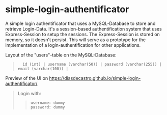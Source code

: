 # simple-login-authentificator

A simple login authentificator that uses a MySQL-Database to store and retrieve Login-Data. It's a session-based authentification system
that uses Express-Session to setup the sessions. The Express-Session is stored on memory, so it doesn't persist. This will serve as a prototype
for the implementation of a login-authentification for other applications. 

Layout of the "users"-table on the MySQL-Database:


>       id (int) | username (varchar(50)) | password (varchar(255)) | email (varchar(100)) |
       
       
Preview of the UI on https://diasdecastro.github.io/simple-login-authentificator/  
>Login with:  
> >     username: dummy  
> >     password: dummy
